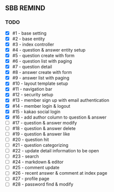 ## SBB REMIND
### TODO
- [x] #1 - base setting
- [x] #2 - base entity
- [x] #3 - index controller
- [x] #4 - question & answer entity setup
- [x] #5 - question create with form
- [x] #6 - question list with paging
- [x] #7 - question detail
- [x] #8 - answer create with form
- [x] #9 - answer list with paging
- [x] #10 - layout template setup
- [x] #11 - navigation bar
- [x] #12 - security setup
- [x] #13 - member sign up with email authentication
- [x] #14 - member login & logout
- [x] #15 - kakao social login
- [x] #16 - add author column to question & answer
- [ ] #17 - question & answer modify
- [ ] #18 - question & answer delete
- [ ] #19 - question & answer like
- [ ] #20 - question hit
- [ ] #21 - question categorizing
- [ ] #22 - update detail information to be open
- [ ] #23 - search
- [ ] #24 - markdown & editor
- [ ] #25 - comment update
- [ ] #26 - recent answer & comment at index page
- [ ] #27 - profile page
- [ ] #28 - password find & modify
